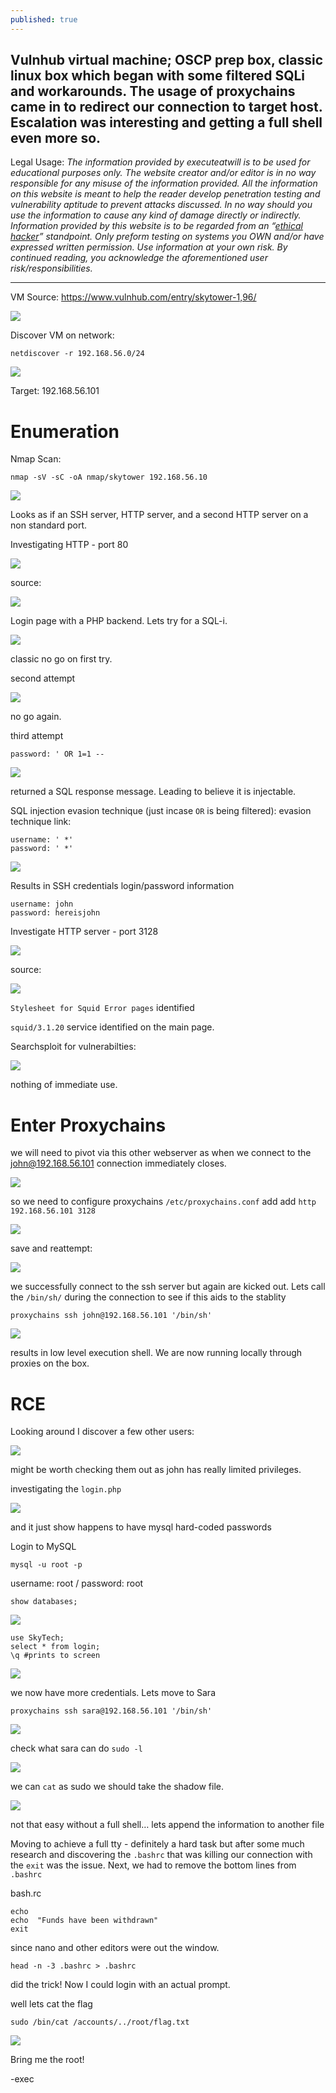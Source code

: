 ```yaml
---
published: true
---
```

Vulnhub virtual machine; OSCP prep box, classic linux box which began with some filtered SQLi and workarounds. The usage of proxychains came in to redirect our connection to target host. Escalation was interesting and getting a full shell even more so.
----------

Legal Usage:
*The information provided by executeatwill is to be used for educational purposes only. The website creator and/or editor is in no way responsible for any misuse of the information provided. All the information on this website is meant to help the reader develop penetration testing and vulnerability aptitude to prevent attacks discussed. In no way should you use the information to cause any kind of damage directly or indirectly. Information provided by this website is to be regarded from an “*[*ethical hacker*](https://www.dictionary.com/browse/ethical-hacker)*” standpoint. Only preform testing on systems you OWN and/or have expressed written permission. Use information at your own risk.*
*By continued reading, you acknowledge the aforementioned user risk/responsibilities.*

----------

VM Source: https://www.vulnhub.com/entry/skytower-1,96/

![](https://d2mxuefqeaa7sj.cloudfront.net/s_F4089EA76A292BC463ED8F95A06442DE4FF086D50E39F5DF6CBD9DBB862D55F3_1551977409782_image.png)




Discover VM on network:

    netdiscover -r 192.168.56.0/24
![](https://d2mxuefqeaa7sj.cloudfront.net/s_F4089EA76A292BC463ED8F95A06442DE4FF086D50E39F5DF6CBD9DBB862D55F3_1551977444292_image.png)


Target: 192.168.56.101


# Enumeration

Nmap Scan:

    nmap -sV -sC -oA nmap/skytower 192.168.56.10

![](https://d2mxuefqeaa7sj.cloudfront.net/s_F4089EA76A292BC463ED8F95A06442DE4FF086D50E39F5DF6CBD9DBB862D55F3_1551977576646_image.png)


Looks as if an SSH server, HTTP server, and a second HTTP server on a non standard port.

Investigating HTTP - port 80 

![](https://d2mxuefqeaa7sj.cloudfront.net/s_F4089EA76A292BC463ED8F95A06442DE4FF086D50E39F5DF6CBD9DBB862D55F3_1551977679404_image.png)


source:

![](https://d2mxuefqeaa7sj.cloudfront.net/s_F4089EA76A292BC463ED8F95A06442DE4FF086D50E39F5DF6CBD9DBB862D55F3_1551977704173_image.png)


Login page with a PHP backend. Lets try for a SQL-i.


![](https://d2mxuefqeaa7sj.cloudfront.net/s_F4089EA76A292BC463ED8F95A06442DE4FF086D50E39F5DF6CBD9DBB862D55F3_1551977765172_image.png)


classic no go on first try.

second attempt

![](https://d2mxuefqeaa7sj.cloudfront.net/s_F4089EA76A292BC463ED8F95A06442DE4FF086D50E39F5DF6CBD9DBB862D55F3_1551977805026_image.png)


no go again.


third attempt

    password: ' OR 1=1 --

![](https://d2mxuefqeaa7sj.cloudfront.net/s_F4089EA76A292BC463ED8F95A06442DE4FF086D50E39F5DF6CBD9DBB862D55F3_1551978286002_image.png)


returned a SQL response message. Leading to believe it is injectable.


SQL injection evasion technique (just incase `OR` is being filtered):
evasion technique link: 


    username: ' *'
    password: ' *'

![](https://d2mxuefqeaa7sj.cloudfront.net/s_F4089EA76A292BC463ED8F95A06442DE4FF086D50E39F5DF6CBD9DBB862D55F3_1551979348675_image.png)



Results in SSH credentials login/password information


    username: john
    password: hereisjohn



Investigate HTTP server - port 3128

![](https://d2mxuefqeaa7sj.cloudfront.net/s_F4089EA76A292BC463ED8F95A06442DE4FF086D50E39F5DF6CBD9DBB862D55F3_1551977876250_image.png)


source: 

![](https://d2mxuefqeaa7sj.cloudfront.net/s_F4089EA76A292BC463ED8F95A06442DE4FF086D50E39F5DF6CBD9DBB862D55F3_1551977900096_image.png)


`Stylesheet for Squid Error pages` identified

`squid/3.1.20` service identified on the main page.

Searchsploit for vulnerabilties:

![](https://d2mxuefqeaa7sj.cloudfront.net/s_F4089EA76A292BC463ED8F95A06442DE4FF086D50E39F5DF6CBD9DBB862D55F3_1551978062511_image.png)


nothing of immediate use. 


# Enter Proxychains

we will need to pivot via this other webserver as when we connect to the john@192.168.56.101 connection immediately closes.

![](https://d2mxuefqeaa7sj.cloudfront.net/s_F4089EA76A292BC463ED8F95A06442DE4FF086D50E39F5DF6CBD9DBB862D55F3_1551980017742_image.png)


so we need to configure proxychains `/etc/proxychains.conf` add add `http 192.168.56.101 3128`

![](https://d2mxuefqeaa7sj.cloudfront.net/s_F4089EA76A292BC463ED8F95A06442DE4FF086D50E39F5DF6CBD9DBB862D55F3_1551980096542_image.png)


save and reattempt:


![](https://d2mxuefqeaa7sj.cloudfront.net/s_F4089EA76A292BC463ED8F95A06442DE4FF086D50E39F5DF6CBD9DBB862D55F3_1551980145435_image.png)


 
 we successfully connect to the ssh server but again are kicked out. Lets call the `/bin/sh/` during the connection to see if this aids to the stablity

    proxychains ssh john@192.168.56.101 '/bin/sh'

![](https://d2mxuefqeaa7sj.cloudfront.net/s_F4089EA76A292BC463ED8F95A06442DE4FF086D50E39F5DF6CBD9DBB862D55F3_1551980245505_image.png)


results in low level execution shell. We are now running locally through proxies on the box.




# RCE

Looking around I discover a few other users:

![](https://d2mxuefqeaa7sj.cloudfront.net/s_F4089EA76A292BC463ED8F95A06442DE4FF086D50E39F5DF6CBD9DBB862D55F3_1551980696078_image.png)


might be worth checking them out as john has really limited privileges.

investigating the `login.php`

![](https://d2mxuefqeaa7sj.cloudfront.net/s_F4089EA76A292BC463ED8F95A06442DE4FF086D50E39F5DF6CBD9DBB862D55F3_1551981638508_image.png)


and it just show happens to have mysql hard-coded passwords

Login to MySQL

    mysql -u root -p

username: root / password: root


    show databases;

![](https://d2mxuefqeaa7sj.cloudfront.net/s_F4089EA76A292BC463ED8F95A06442DE4FF086D50E39F5DF6CBD9DBB862D55F3_1551981995328_image.png)

    use SkyTech;
    select * from login;
    \q #prints to screen

![](https://d2mxuefqeaa7sj.cloudfront.net/s_F4089EA76A292BC463ED8F95A06442DE4FF086D50E39F5DF6CBD9DBB862D55F3_1551982050502_image.png)


we now have more credentials. Lets move to Sara


    proxychains ssh sara@192.168.56.101 '/bin/sh'

![](https://d2mxuefqeaa7sj.cloudfront.net/s_F4089EA76A292BC463ED8F95A06442DE4FF086D50E39F5DF6CBD9DBB862D55F3_1551982197378_image.png)


check what sara can do `sudo -l`

![](https://d2mxuefqeaa7sj.cloudfront.net/s_F4089EA76A292BC463ED8F95A06442DE4FF086D50E39F5DF6CBD9DBB862D55F3_1551982238480_image.png)


we can `cat` as sudo we should take the shadow file.


![](https://d2mxuefqeaa7sj.cloudfront.net/s_F4089EA76A292BC463ED8F95A06442DE4FF086D50E39F5DF6CBD9DBB862D55F3_1551982312927_image.png)


not that easy without a full shell… lets append the information to another file

Moving to achieve a full tty - definitely a hard task but after some much research and discovering the `.bashrc` that was killing our connection with the `exit` was the issue. Next, we had to remove the bottom lines from `.bashrc`

bash.rc

    echo
    echo  "Funds have been withdrawn"
    exit

since nano and other editors were out the window.

    head -n -3 .bashrc > .bashrc

did the trick! Now I could login with an actual prompt.

well lets cat the flag

    sudo /bin/cat /accounts/../root/flag.txt    

![](https://d2mxuefqeaa7sj.cloudfront.net/s_F4089EA76A292BC463ED8F95A06442DE4FF086D50E39F5DF6CBD9DBB862D55F3_1551983889314_image.png)


Bring me the root!

-exec
